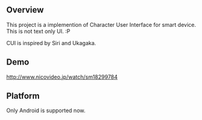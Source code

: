 ## Overview

This project is a implemention of Character User Interface for smart device.
This is not text only UI. :P 

CUI is inspired by Siri and Ukagaka.

## Demo

http://www.nicovideo.jp/watch/sm18299784


## Platform

Only Android is supported now. 

